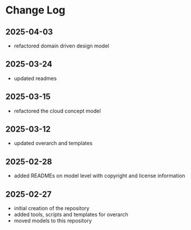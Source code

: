 # Change Log

## 2025-04-03
* refactored domain driven design model

## 2025-03-24
* updated readmes

## 2025-03-15
* refactored the cloud concept model

## 2025-03-12
* updated overarch and templates

## 2025-02-28
* added READMEs on model level with copyright and license information

## 2025-02-27
* initial creation of the repository
* added tools, scripts and templates for overarch
* moved models to this repository
